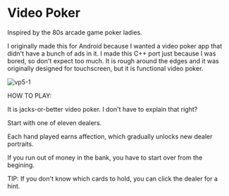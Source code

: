 # Video Poker

Inspired by the 80s arcade game poker ladies. 

I originally made this for Android because I wanted a video poker app that didn't have a bunch of ads in it. I made this C++ port just because I was bored, so don't expect too much. It is rough around the edges and it was originally designed for touchscreen, but it is functional video poker. 

![vp5-1](https://github.com/user-attachments/assets/971f5c5c-df56-462c-ba6f-3224f4a8c177)

HOW TO PLAY:

It is jacks-or-better video poker. I don't have to explain that right?

Start with one of eleven dealers. 

Each hand played earns affection, which gradually unlocks new dealer portraits. 

If you run out of money in the bank, you have to start over from the begining. 

TIP: If you don't know which cards to hold, you can click the dealer for a hint. 
